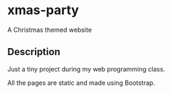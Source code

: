 # xmas-party
A Christmas themed website
## Description
Just a tiny project during my web programming class.

All the pages are static and made using Bootstrap.
